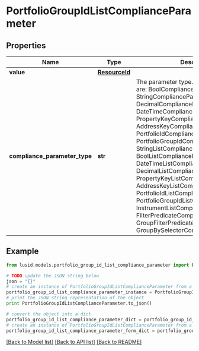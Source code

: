 # PortfolioGroupIdListComplianceParameter


## Properties
Name | Type | Description | Notes
------------ | ------------- | ------------- | -------------
**value** | [**ResourceId**](ResourceId.md) |  | 
**compliance_parameter_type** | **str** | The parameter type. The available values are: BoolComplianceParameter, StringComplianceParameter, DecimalComplianceParameter, DateTimeComplianceParameter, PropertyKeyComplianceParameter, AddressKeyComplianceParameter, PortfolioIdComplianceParameter, PortfolioGroupIdComplianceParameter, StringListComplianceParameter, BoolListComplianceParameter, DateTimeListComplianceParameter, DecimalListComplianceParameter, PropertyKeyListComplianceParameter, AddressKeyListComplianceParameter, PortfolioIdListComplianceParameter, PortfolioGroupIdListComplianceParameter, InstrumentListComplianceParameter, FilterPredicateComplianceParameter, GroupFilterPredicateComplianceParameter, GroupBySelectorComplianceParameter | 

## Example

```python
from lusid.models.portfolio_group_id_list_compliance_parameter import PortfolioGroupIdListComplianceParameter

# TODO update the JSON string below
json = "{}"
# create an instance of PortfolioGroupIdListComplianceParameter from a JSON string
portfolio_group_id_list_compliance_parameter_instance = PortfolioGroupIdListComplianceParameter.from_json(json)
# print the JSON string representation of the object
print PortfolioGroupIdListComplianceParameter.to_json()

# convert the object into a dict
portfolio_group_id_list_compliance_parameter_dict = portfolio_group_id_list_compliance_parameter_instance.to_dict()
# create an instance of PortfolioGroupIdListComplianceParameter from a dict
portfolio_group_id_list_compliance_parameter_form_dict = portfolio_group_id_list_compliance_parameter.from_dict(portfolio_group_id_list_compliance_parameter_dict)
```
[[Back to Model list]](../README.md#documentation-for-models) [[Back to API list]](../README.md#documentation-for-api-endpoints) [[Back to README]](../README.md)


